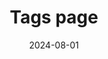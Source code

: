---
title: Tags page
date: 2024-08-01
description: This page contains all the tags from the website.
tags:
  - Folder-index
---